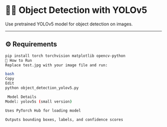 # 🕵️‍♂️ Object Detection with YOLOv5

Use pretrained YOLOv5 model for object detection on images.

---

## ⚙️ Requirements

```bash
pip install torch torchvision matplotlib opencv-python
📌 How to Run
Replace test.jpg with your image file and run:

bash
Copy
Edit
python object_detection_yolov5.py

 Model Details
Model: yolov5s (small version)

Uses PyTorch Hub for loading model

Outputs bounding boxes, labels, and confidence scores

